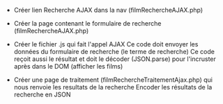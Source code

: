 - Créer lien Recherche AJAX dans la nav
(filmRechercheAJAX.php)

- Créer la page contenant le formulaire de recherche 
(filmRechercheAJAX.php)


- Créer le fichier .js qui fait l'appel AJAX
Ce code doit envoyer les données du formulaire de recherche (le terme de recherche)
Ce code reçoit aussi le résultat et doit le décoder (JSON.parse) pour l'incruster après dans le DOM
(afficher les films)

- Créer une page de traitement (filmRechercheTraitementAjax.php) qui nous renvoie les resultats de la recherche
Encoder les résultats de la recherche en JSON

